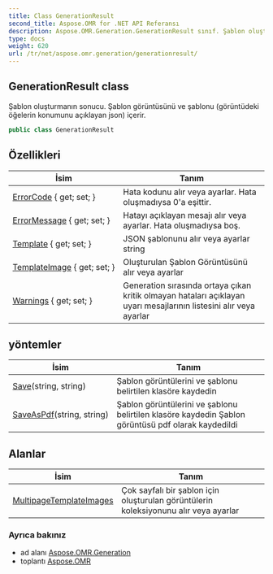 ```yaml
---
title: Class GenerationResult
second_title: Aspose.OMR for .NET API Referansı
description: Aspose.OMR.Generation.GenerationResult sınıf. Şablon oluşturmanın sonucu. Şablon görüntüsünü ve şablonu görüntüdeki öğelerin konumunu açıklayan json içerir.
type: docs
weight: 620
url: /tr/net/aspose.omr.generation/generationresult/
---
```

## GenerationResult class

Şablon oluşturmanın sonucu. Şablon görüntüsünü ve şablonu (görüntüdeki öğelerin konumunu açıklayan json) içerir.

```csharp
public class GenerationResult
```

## Özellikleri

| İsim | Tanım |
| --- | --- |
| [ErrorCode](../../aspose.omr.generation/generationresult/errorcode/) { get; set; } | Hata kodunu alır veya ayarlar. Hata oluşmadıysa 0'a eşittir. |
| [ErrorMessage](../../aspose.omr.generation/generationresult/errormessage/) { get; set; } | Hatayı açıklayan mesajı alır veya ayarlar. Hata oluşmadıysa boş. |
| [Template](../../aspose.omr.generation/generationresult/template/) { get; set; } | JSON şablonunu alır veya ayarlar string |
| [TemplateImage](../../aspose.omr.generation/generationresult/templateimage/) { get; set; } | Oluşturulan Şablon Görüntüsünü alır veya ayarlar |
| [Warnings](../../aspose.omr.generation/generationresult/warnings/) { get; set; } | Generation sırasında ortaya çıkan kritik olmayan hataları açıklayan uyarı mesajlarının listesini alır veya ayarlar |

## yöntemler

| İsim | Tanım |
| --- | --- |
| [Save](../../aspose.omr.generation/generationresult/save/)(string, string) | Şablon görüntülerini ve şablonu belirtilen klasöre kaydedin |
| [SaveAsPdf](../../aspose.omr.generation/generationresult/saveaspdf/)(string, string) | Şablon görüntülerini ve şablonu belirtilen klasöre kaydedin Şablon görüntüsü pdf olarak kaydedildi |

## Alanlar

| İsim | Tanım |
| --- | --- |
| [MultipageTemplateImages](../../aspose.omr.generation/generationresult/multipagetemplateimages/) | Çok sayfalı bir şablon için oluşturulan görüntülerin koleksiyonunu alır veya ayarlar |

### Ayrıca bakınız

* ad alanı [Aspose.OMR.Generation](../../aspose.omr.generation/)
* toplantı [Aspose.OMR](../../)


